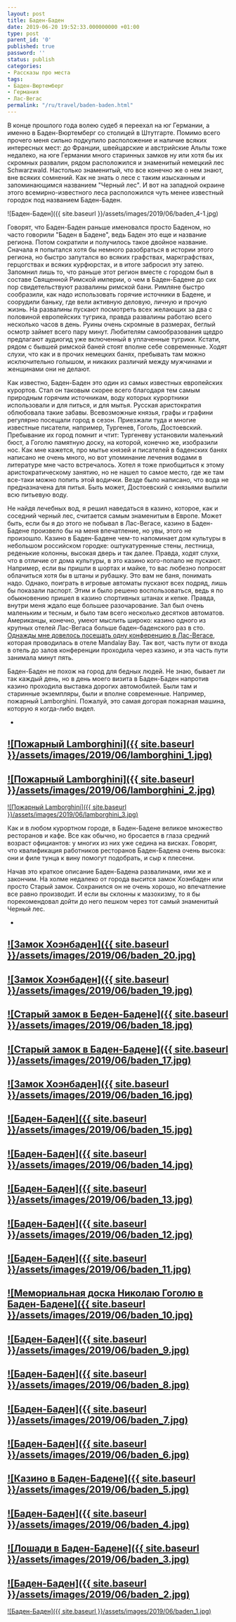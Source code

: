 ```yaml
---
layout: post
title: Баден-Баден
date: 2019-06-20 19:52:33.000000000 +01:00
type: post
parent_id: '0'
published: true
password: ''
status: publish
categories:
- Рассказы про места
tags:
- Баден-Вюртемберг
- Германия
- Лас-Вегас
permalink: "/ru/travel/baden-baden.html"
---
```



В конце прошлого года волею судеб я переехал на юг Германии, а именно в Баден-Вюртемберг со столицей в Штутгарте. Помимо всего прочего меня сильно подкупило расположение и наличие всяких интересных мест: до Франции, швейцарские и австрийские Альпы тоже недалеко, на юге Германии много старинных замков ну или хотя бы их скромных развалин, рядом расположился и знаменитый немецкий лес Schwarzwald. Настолько знаменитый, что все конечно же о нем знают, вне всяких сомнений. Как не знать о лесе с таким изысканным и запоминающимся названием "Черный лес". И вот на западной окраине этого всемирно-известного леса расположился чуть менее известный городок под названием Баден-Баден.





![Баден-Баден]({{ site.baseurl }}/assets/images/2019/06/baden_4-1.jpg)



  
  




Говорят, что Баден-Баден раньше именовался просто Баденом, но часто говорили "Баден в Бадене", ведь Баден это еще и название региона. Потом сократили и получилось такое двойное название. Сначала я попытался хотя бы немного разобраться в истории этого региона, но быстро запутался во всяких графствах, маркграфствах, герцогствах и всяких курфюрстах, и в итоге забросил эту затею. Запомнил лишь то, что раньше этот регион вместе с городом был в составе Священной Римской империи, о чем в Баден-Бадене до сих пор свидетельствуют развалины римской бани. Римляне быстро сообразили, как надо использовать горячие источники в Бадене, и соорудили баньку, где вели активную деловую, личную и прочую жизнь. На развалины пускают посмотреть всех желающих за два с половиной европейских тугрика, правда развалины работаю всего несколько часов в день. Руины очень скромные в размерах, беглый осмотр займет всего пару минут. Любителям самообразования щедро предлагают аудиогид уже включенный в уплаченные тугрики. Кстати, рядом с бывшей римской баней стоят вполне себе современные. Ходят слухи, что как и в прочих немецких банях, пребывать там можно исключительно голышом, и никаких различий между мужчинами и женщинами они не делают.





Как известно, Баден-Баден это один из самых известных европейских курортов. Стал он таковым скорее всего благодаря тем самым природным горячим источникам, воду которых курортники использовали и для питься, и для мытья. Русская аристократия облюбовала такие забавы. Всевозможные князья, графы и графини регулярно посещали город в сезон. Приезжали туда и многие известные писатели, например, Тургенев, Гоголь, Достоевский. Пребывание их город помнит и чтит: Тургеневу установили маленький бюст, а Гоголю памятную доску, на которой, конечно же, изобразили нос. Как мне кажется, про мытье князей и писателей в баденских банях написано не очень много, но вот упоминание лечения водами в литературе мне часто встречалось. Хотел я тоже приобщиться к этому аристократическому занятию, но не нашел то самое место, где же там все-таки можно попить этой водички. Везде было написано, что вода не предназначена для питья. Быть может, Достоевский с князьями выпили всю питьевую воду.





Не найдя лечебных вод, я решил наведаться в казино, которое, как и соседний черный лес, считается самым знаменитым в Европе. Может быть, если бы я до этого не побывал в Лас-Вегасе, казино в Баден-Бадене произвело бы на меня впечатление, но увы, этого не произошло. Казино в Баден-Бадене чем-то напоминает дом культуры в небольшом российском городке: оштукатуренные стены, лестница, реденькие колонны, высокая дверь и так далее. Правда, ходят слухи, что в отличие от дома культуры, в это казино кого-попало не пускают. Например, если вы пришли в шортах и майке, то вас любезно попросят облачиться хотя бы в штаны и рубашку. Это вам не баня, понимать надо. Однако, поиграть в игровые автоматы пускают всех подряд, лишь бы показали паспорт. Этим и было решено воспользоваться, ведь я по обыкновению пришел в казино спортивных штанах и кепке. Правда, внутри меня ждало еще большее разочарование. Зал был очень маленьким и тесным, и было там всего несколько десятков автоматов. Американцы, конечно, умеют мыслить широко: казино одного из крупных отелей Лас-Вегаса больше баден-баденского раз в сто. [Однажды мне довелось посещать одну конференцию в Лас-Вегасе](/travel/blackhat-2017-hackers-in-las-vegas.html), которая проводилась в отеле Mandalay Bay. Так вот, часть пути от входа в отель до залов конференции проходила через казино, и эта часть пути занимала минут пять.





Баден-Баден не похож на город для бедных людей. Не знаю, бывает ли так каждый день, но в день моего визита в Баден-Баден напротив казино проходила выставка дорогих автомобилей. Были там и старинные экземпляры, были и вполне современные. Например, пожарный Lamborghini. Пожалуй, это самая догорая пожарная машина, которую я когда-либо видел.





- 
[![Пожарный Lamborghini]({{ site.baseurl }}/assets/images/2019/06/lamborghini_1.jpg)](/wp-content/uploads/2019/06/lamborghini_1.jpg)
- 
[![Пожарный Lamborghini]({{ site.baseurl }}/assets/images/2019/06/lamborghini_2.jpg)](/wp-content/uploads/2019/06/lamborghini_2.jpg)
- 
[![Пожарный Lamborghini]({{ site.baseurl }}/assets/images/2019/06/lamborghini_3.jpg)](/wp-content/uploads/2019/06/lamborghini_3.jpg)





Как и в любом курортном городе, в Баден-Бадене великое множество ресторанов и кафе. Все как обычно, но бросается в глаза средний возраст официантов: у многих из них уже седина на висках. Говорят, что квалификация работников ресторанов Баден-Бадена очень высока: они и филе тунца к вину помогут подобрать, и сыр к плесени.





Начав это краткое описание Баден-Бадена развалинами, ими же и закончим. На холме недалеко от города высится замок Хоэнбаден или просто Старый замок. Сохранился он не очень хорошо, но впечатление все равно производит. И если вы склонны к мазохизму, то я бы порекомендовал дойти до него пешком через тот самый знаменитый Черный лес.





- 
[![Замок Хоэнбаден]({{ site.baseurl }}/assets/images/2019/06/baden_20.jpg)](/wp-content/uploads/2019/06/baden_20.jpg)
- 
[![Замок Хоэнбаден]({{ site.baseurl }}/assets/images/2019/06/baden_19.jpg)](/wp-content/uploads/2019/06/baden_19.jpg)
- 
[![Старый замок в Беден-Бадене]({{ site.baseurl }}/assets/images/2019/06/baden_18.jpg)](/wp-content/uploads/2019/06/baden_18.jpg)
- 
[![Старый замок в Баден-Бадене]({{ site.baseurl }}/assets/images/2019/06/baden_17.jpg)](/wp-content/uploads/2019/06/baden_17.jpg)
- 
[![Замок Хоэнбаден]({{ site.baseurl }}/assets/images/2019/06/baden_16.jpg)](/wp-content/uploads/2019/06/baden_16.jpg)
- 
[![Баден-Баден]({{ site.baseurl }}/assets/images/2019/06/baden_15.jpg)](/wp-content/uploads/2019/06/baden_15.jpg)
- 
[![Баден-Баден]({{ site.baseurl }}/assets/images/2019/06/baden_14.jpg)](/wp-content/uploads/2019/06/baden_14.jpg)
- 
[![Баден-Баден]({{ site.baseurl }}/assets/images/2019/06/baden_13.jpg)](/wp-content/uploads/2019/06/baden_13.jpg)
- 
[![Баден-Баден]({{ site.baseurl }}/assets/images/2019/06/baden_12.jpg)](/wp-content/uploads/2019/06/baden_12.jpg)
- 
[![Баден-Баден]({{ site.baseurl }}/assets/images/2019/06/baden_11.jpg)](/wp-content/uploads/2019/06/baden_11.jpg)
- 
[![Мемориальная доска Николаю Гоголю в Баден-Бадене]({{ site.baseurl }}/assets/images/2019/06/baden_10.jpg)](/wp-content/uploads/2019/06/baden_10.jpg)
- 
[![Баден-Баден]({{ site.baseurl }}/assets/images/2019/06/baden_9.jpg)](/wp-content/uploads/2019/06/baden_9.jpg)
- 
[![Баден-Баден]({{ site.baseurl }}/assets/images/2019/06/baden_8.jpg)](/wp-content/uploads/2019/06/baden_8.jpg)
- 
[![Баден-Баден]({{ site.baseurl }}/assets/images/2019/06/baden_7.jpg)](/wp-content/uploads/2019/06/baden_7.jpg)
- 
[![Баден-Баден]({{ site.baseurl }}/assets/images/2019/06/baden_6.jpg)](/wp-content/uploads/2019/06/baden_6.jpg)
- 
[![Казино в Баден-Бадене]({{ site.baseurl }}/assets/images/2019/06/baden_5.jpg)](/wp-content/uploads/2019/06/baden_5.jpg)
- 
[![Баден-Баден]({{ site.baseurl }}/assets/images/2019/06/baden_4.jpg)](/wp-content/uploads/2019/06/baden_4.jpg)
- 
[![Лошади в Баден-Бадене]({{ site.baseurl }}/assets/images/2019/06/baden_3.jpg)](/wp-content/uploads/2019/06/baden_3.jpg)
- 
[![Баден-Баден]({{ site.baseurl }}/assets/images/2019/06/baden_2.jpg)](/wp-content/uploads/2019/06/baden_2.jpg)
- 
[![Баден-Баден]({{ site.baseurl }}/assets/images/2019/06/baden_1.jpg)](/wp-content/uploads/2019/06/baden_1.jpg)



